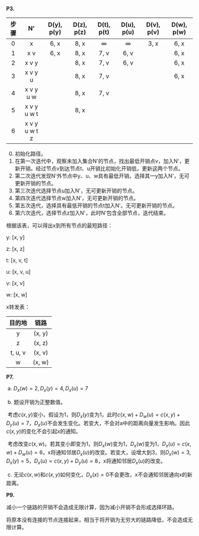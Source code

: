 

**P3.**

| 步骤 |      N'       | D(y), p(y) | D(z), p(z) | D(t), p(t) | D(u), p(u) | D(v), p(v) | D(w), p(w) |
| :--: | :-----------: | :--------: | :--------: | :--------: | :--------: | :--------: | :--------: |
|  0   |       x       |    6, x    |    8, x    |  $\infty$  |  $\infty$  |    3, x    |    6, x    |
|  1   |      x v      |    6, x    |    8, x    |    7, v    |    6, v    |            |    6, x    |
|  2   |     x v y     |            |    8, x    |    7, v    |    6, v    |            |    6, x    |
|  3   |    x v y u    |            |    8, x    |    7, v    |            |            |    6, x    |
|  4   |   x v y u w   |            |    8, x    |    7, v    |            |            |            |
|  5   |  x v y u w t  |            |    8, x    |            |            |            |            |
|  6   | x v y u w t z |            |            |            |            |            |            |

0. 初始化路径。
1. 在第一次迭代中，观察未加入集合N'的节点，找出最低开销点v，加入N'，更新开销。经过节点v到达节点t、u开销比初始化开销低，更新这两个节点。
2. 第二次迭代发现N'外节点中y、u、w具有最低开销，选择其一y加入N'，无可更新开销的节点。
3. 第三次迭代选择节点u加入N'，无可更新开销的节点。
4. 第四次迭代选择节点w加入N'，无可更新开销的节点。
5. 第五次迭代，选择具有最低开销的节点t加入N'。无可更新开销的节点。
6. 第六次迭代，选择节点z加入N'，此时N'包含全部节点，迭代结束。

根据该表，可以得出x到所有节点的最短路径：

y: [x, y]

z: [x, z]

t: [x, v, t]

u: [x, v, u]

v: [x, v]

w: [x, w]

x转发表：

| 目的地  |  链路  |
| :-----: | :----: |
|    y    | (x, y) |
|    z    | (x, z) |
| t, u, v | (x, v) |
|    w    | (x, w) |



**P7.**

​	a. $D_x(w)=2, D_x(y)=4, D_x(u)=7$

​	b. 题设开销为正整数值。

​	考虑$c(x,y)$变小，假设为1，则$D_x(y)$变为1，此时$c(x,w)+D_w(u)=c(x,y)+D_y(u)=7$，$D_x(u)$不会发生变化。若变大，不会对a中的距离向量发生影响。因此$c(x,y)$的变化不会引起x的通知。

​	考虑改变$c(x,w)$。若其变小即变为1，则$D_x(w)$变为1，$D_x(w)$变为1，$D_x(u)=c(x,w)+D_w(u)=6$，x将通知邻居$D_x(u)$的改变。若变大，设增大到3，则$D_x(w)=3,D_x(y)=5，D_x(u)=c(x,y)+D_y(u)=8$，x将通知邻居$D_x(u)$的改变。

​	c. 无论$c(x,w)$和$c(x,y)$如何变化，$D_x(x)=0$不会更改，x不会通知邻居通向x的新距离。



**P9.**

​	减小一个链路的开销不会造成无限计算，因为减小开销不会形成选择环路。

​	将原本没有连接的节点连接起来，相当于将开销为无穷大的链路降低，不会造成无限计算。